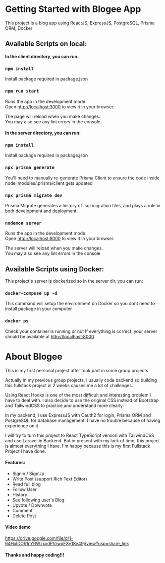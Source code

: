 # Getting Started with Blogee App

This project is a blog app using ReactJS, ExpressJS, PostgreSQL, Prisma ORM, Docker

## Available Scripts on local:

#### In the client directory, you can run:

### `npm install`

Install package required in package.json

### `npm run start`

Runs the app in the development mode.\
Open [http://localhost:3000](http://localhost:3000) to view it in your browser.

The page will reload when you make changes.\
You may also see any lint errors in the console.

#### In the server directory, you can run:

### `npm install`

Install package required in package.json

### `npx prisma generate`

You'll need to manually re-generate Prisma Client to ensure the code inside node_modules/.prisma/client gets updated

### `npx prisma migrate dev`

Prisma Migrate generates a history of .sql migration files, and plays a role in both development and deployment.

### `nodemon server`

Runs the app in the development mode.\
Open [http://localhost:8000](http://localhost:8000) to view it in your browser.

The server will reload when you make changes.\
You may also see any lint errors in the console.

## Available Scripts using Docker:

This project's server is dockerized so in the server dir, you can run:

### `docker-compose up -d`

This command will setup the environment on Docker so you dont need to install package in your computer

### `docker ps`

Check your container is running or not
If everything is correct, your server should be available at
[http://localhost:8000](http://localhost:8000)

# About Blogee

This is my first personal project after took part in some group projects.

Actually in my previous group projects, I usually code backend so building this fullstack project in 2 weeks causes me a lot of challenges.

Using React Hooks is one of the most difficult and interesting problem I have to deal with. I also decide to use the original CSS instead of Bootstrap and TailwindCSS to practice and understand more clearly.

In my backend, I use ExpressJS with Oauth2 for login, Prisma ORM and PostgreSQL for database management. I have no trouble because of having experience on it.

I will try to turn this project to React TypeScript version with TailwindCSS and use Laravel in Backend. But in present with my lack of time, this project is almost everything i have. I'm happy because this is my first Fullstack Project I have done.

#### Features:

- Signin / SignUp
- Write Post (support Rich Text Editor)
- Read full blog
- Follow User
- History
- See following user's Blog
- Upvote / Downvote
- Comment
- Delete Post
  
#### Video demo

https://drive.google.com/file/d/1-64HxlDOh1nYRWzxxdPVrwoFXy18y49j/view?usp=share_link

#### Thanks and happy coding!!!

